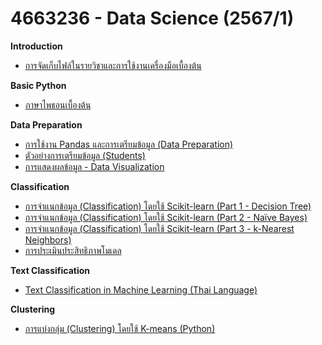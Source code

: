 # 4663236 - Data Science (2567/1)

**Introduction**
* [การจัดเก็บไฟล์ในรายวิชาและการใช้งานเครื่องมือเบื้องต้น](01_Intro.md)

**Basic Python**
* [ภาษาไพธอนเบื้องต้น](02_BasicPython.md)

**Data Preparation**
* [การใช้งาน Pandas และการเตรียมข้อมูล (Data Preparation)](03_Pandas.md)
* [ตัวอย่างการเตรียมข้อมูล (Students)](05_DataPrepExample.md)
* [การแสดงผลข้อมูล - Data Visualization](04_DataVisualization.md)

**Classification**
* [การจำแนกข้อมูล (Classification) โดยใช้ Scikit-learn (Part 1 - Decision Tree)](06_Classification_DT.md)
* [การจำแนกข้อมูล (Classification) โดยใช้ Scikit-learn (Part 2 - Naïve Bayes)](07_Classifiaction_NB.md)
* [การจำแนกข้อมูล (Classification) โดยใช้ Scikit-learn (Part 3 - k-Nearest Neighbors)](08_Classifiaction_Knn.md)
* [การประเมินประสิทธิภาพโมเดล](09_Model_Evaluation.md)

**Text Classification**
* [Text Classification in Machine Learning (Thai Language)](11_nlp_text_classification.md)

**Clustering**
* [การแบ่งกลุ่ม (Clustering) โดยใช้ K-means (Python)](10_kmean.md)

